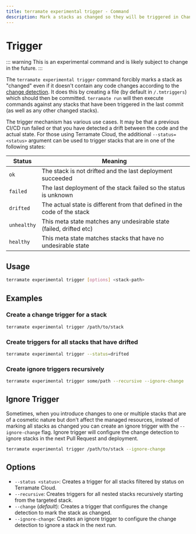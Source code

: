 ```yaml
---
title: terramate experimental trigger - Command
description: Mark a stacks as changed so they will be triggered in Change Detection by using the `terramate experimental trigger` command.
---
```


# Trigger

::: warning
This is an experimental command and is likely subject to change in the future.
:::

The `terramate experimental trigger` command forcibly marks a stack as "changed" even if it doesn't contain any code changes according to the
[change detection](../../../change-detection/index.md). It does this by creating a file (by default in `/.tmtriggers`)
which should then be committed. `terramate run` will then execute commands against any stacks that have been triggered
in the last commit (as well as any other changed stacks).

The trigger mechanism has various use cases. It may be that a previous CI/CD run failed or that you have detected a drift between the code and the actual state. For those using Terramate Cloud, the additional `--status=<status>` argument can be used to trigger stacks that are in one of the following states:

| Status      | Meaning                                                                  |
| ----------- | ------------------------------------------------------------------------ |
| `ok`        | The stack is not drifted and the last deployment succeeded               |
| `failed`    | The last deployment of the stack failed so the status is unknown         |
| `drifted`   | The actual state is different from that defined in the code of the stack  |
| `unhealthy` | This meta state matches any undesirable state (failed, drifted etc)      |
| `healthy`   | This meta state matches stacks that have no undesirable state            |

## Usage

```sh
terramate experimental trigger [options] <stack-path>
```

## Examples

### Create a change trigger for a stack

```bash
terramate experimental trigger /path/to/stack
```

### Create triggers for all stacks that have drifted

```bash
terramate experimental trigger --status=drifted
```

### Create ignore triggers recursively

```bash
terramate experimental trigger some/path --recursive --ignore-change
```

## Ignore Trigger

Sometimes, when you introduce changes to one or multiple stacks that are of a cosmetic nature but don't affect the
managed resources, instead of marking all stacks as changed you can create an ignore trigger with the `--ignore-change`
flag. Ignore trigger will configure the change detection to ignore stacks in the next Pull Request and deployment.

```bash
terramate experimental trigger /path/to/stack --ignore-change
```

## Options

- `--status <status>`: Creates a trigger for all stacks filtered by status on Terramate Cloud.
- `--recursive`: Creates triggers for all nested stacks recursively starting from the targeted stack.
- `--change` (*default*): Creates a trigger that configures the change detection to mark the stack as changed.
- `--ignore-change`: Creates an ignore trigger to configure the change detection to ignore a stack in the next run.

